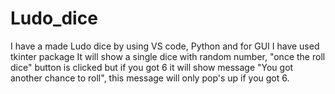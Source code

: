 # Ludo_dice
I have a made Ludo dice by using VS code, Python and for GUI I have used tkinter package
It will show a single dice with random number, "once the roll dice" button is clicked 
but if you got 6 it will show message "You got another chance to roll", this message will only pop's up if you got 6.
